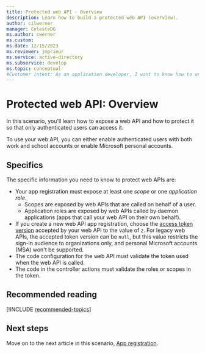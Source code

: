 ```yaml
---
title: Protected web API - Overview
description: Learn how to build a protected web API (overview).
author: cilwerner
manager: CelesteDG
ms.author: cwerner
ms.custom: 
ms.date: 12/15/2023
ms.reviewer: jmprieur
ms.service: active-directory
ms.subservice: develop
ms.topic: conceptual
#Customer intent: As an application developer, I want to know how to write a protected web API using the Microsoft identity platform for developers.
---
```


# Protected web API: Overview

In this scenario, you'll learn how to expose a web API and how to protect it so that only authenticated users can access it.

To use your web API, you can either enable authenticated users with both work and school accounts or enable Microsoft personal accounts.

## Specifics

The specific information you need to know to protect web APIs are:

- Your app registration must expose at least one _scope_ or one _application role_.
  - Scopes are exposed by web APIs that are called on behalf of a user.
  - Application roles are exposed by web APIs called by daemon applications (apps that call your web API on their own behalf).
- If you create a new web API app registration, choose the [access token version](reference-app-manifest.md#accesstokenacceptedversion-attribute) accepted by your web API to the value of `2`. For legacy web APIs, the accepted token version can be `null`, but this value restricts the sign-in audience to organizations only, and personal Microsoft accounts (MSA) won't be supported.
- The code configuration for the web API must validate the token used when the web API is called.
- The code in the controller actions must validate the roles or scopes in the token.

## Recommended reading

[!INCLUDE [recommended-topics](./includes/scenarios/scenarios-prerequisites.md)]

## Next steps

Move on to the next article in this scenario,
[App registration](scenario-protected-web-api-app-registration.md).
